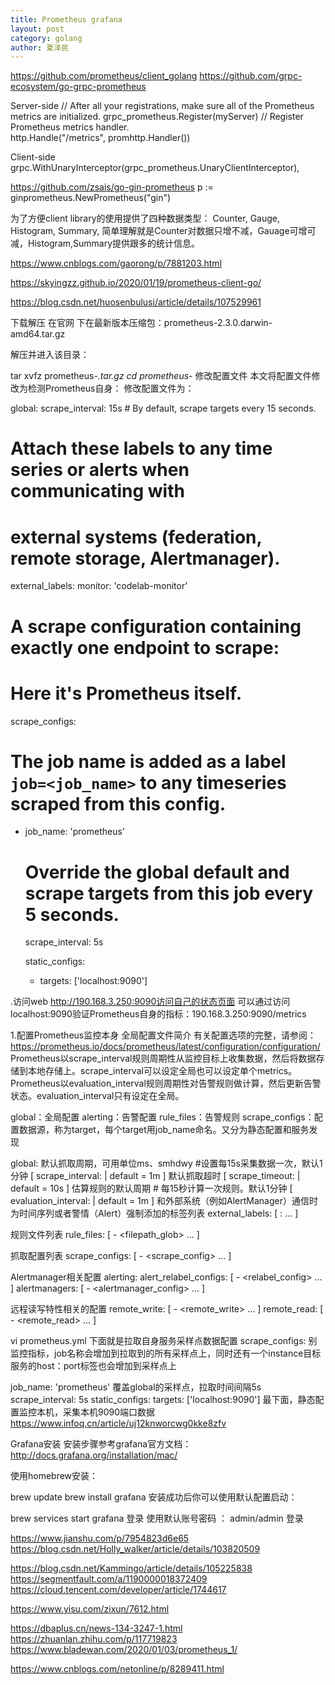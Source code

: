 ```yaml
---
title: Prometheus grafana
layout: post
category: golang
author: 夏泽民
---
```

https://github.com/prometheus/client_golang
https://github.com/grpc-ecosystem/go-grpc-prometheus

Server-side
    // After all your registrations, make sure all of the Prometheus metrics are initialized.
    grpc_prometheus.Register(myServer)
    // Register Prometheus metrics handler.    
    http.Handle("/metrics", promhttp.Handler())
    
Client-side
 grpc.WithUnaryInterceptor(grpc_prometheus.UnaryClientInterceptor),
 
 https://github.com/zsais/go-gin-prometheus
 p := ginprometheus.NewPrometheus("gin")
 
 为了方便client library的使用提供了四种数据类型： Counter, Gauge, Histogram, Summary, 简单理解就是Counter对数据只增不减，Gauage可增可减，Histogram,Summary提供跟多的统计信息。
<!-- more -->
https://www.cnblogs.com/gaorong/p/7881203.html

https://skyingzz.github.io/2020/01/19/prometheus-client-go/

https://blog.csdn.net/huosenbulusi/article/details/107529961


下载解压
在官网 下在最新版本压缩包：prometheus-2.3.0.darwin-amd64.tar.gz

解压并进入该目录：

tar xvfz prometheus-*.tar.gz
cd prometheus-*
修改配置文件
本文将配置文件修改为检测Prometheus自身：
修改配置文件为：


global:
  scrape_interval:     15s # By default, scrape targets every 15 seconds.

  # Attach these labels to any time series or alerts when communicating with
  # external systems (federation, remote storage, Alertmanager).
  external_labels:
    monitor: 'codelab-monitor'

# A scrape configuration containing exactly one endpoint to scrape:
# Here it's Prometheus itself.
scrape_configs:
  # The job name is added as a label `job=<job_name>` to any timeseries scraped from this config.
  - job_name: 'prometheus'

    # Override the global default and scrape targets from this job every 5 seconds.
    scrape_interval: 5s

    static_configs:
      - targets: ['localhost:9090']

.访问web
http://190.168.3.250:9090访问自己的状态页面
可以通过访问localhost:9090验证Prometheus自身的指标：190.168.3.250:9090/metrics

1.配置Prometheus监控本身
全局配置文件简介
有关配置选项的完整，请参阅：https://prometheus.io/docs/prometheus/latest/configuration/configuration/
Prometheus以scrape_interval规则周期性从监控目标上收集数据，然后将数据存储到本地存储上。scrape_interval可以设定全局也可以设定单个metrics。
Prometheus以evaluation_interval规则周期性对告警规则做计算，然后更新告警状态。evaluation_interval只有设定在全局。

global：全局配置
alerting：告警配置
rule_files：告警规则
scrape_configs：配置数据源，称为target，每个target用job_name命名。又分为静态配置和服务发现

global:
默认抓取周期，可用单位ms、smhdwy #设置每15s采集数据一次，默认1分钟
[ scrape_interval: <duration> | default = 1m ]
默认抓取超时
[ scrape_timeout: <duration> | default = 10s ]
估算规则的默认周期 # 每15秒计算一次规则。默认1分钟
[ evaluation_interval: <duration> | default = 1m ]
和外部系统（例如AlertManager）通信时为时间序列或者警情（Alert）强制添加的标签列表
external_labels:
[ <labelname>: <labelvalue> ... ]

规则文件列表
rule_files:
[ - <filepath_glob> ... ]

抓取配置列表
scrape_configs:
[ - <scrape_config> ... ]

Alertmanager相关配置
alerting:
alert_relabel_configs:
[ - <relabel_config> ... ]
alertmanagers:
[ - <alertmanager_config> ... ]

远程读写特性相关的配置
remote_write:
[ - <remote_write> ... ]
remote_read:
[ - <remote_read> ... ]

vi prometheus.yml
下面就是拉取自身服务采样点数据配置
scrape_configs:
别监控指标，job名称会增加到拉取到的所有采样点上，同时还有一个instance目标服务的host：port标签也会增加到采样点上

job_name: 'prometheus'
覆盖global的采样点，拉取时间间隔5s
scrape_interval: 5s
static_configs:
targets: ['localhost:9090']
最下面，静态配置监控本机，采集本机9090端口数据
https://www.infoq.cn/article/uj12knworcwg0kke8zfv

Grafana安装
安装步骤参考grafana官方文档：http://docs.grafana.org/installation/mac/

使用homebrew安装：

brew update
brew install grafana
安装成功后你可以使用默认配置启动：

brew services start grafana
登录
使用默认账号密码 ： admin/admin 登录

https://www.jianshu.com/p/7954823d6e65
https://blog.csdn.net/Holly_walker/article/details/103820509

https://blog.csdn.net/Kammingo/article/details/105225838
https://segmentfault.com/a/1190000018372409
https://cloud.tencent.com/developer/article/1744617

https://www.yisu.com/zixun/7612.html

https://dbaplus.cn/news-134-3247-1.html
https://zhuanlan.zhihu.com/p/117719823
https://www.bladewan.com/2020/01/03/prometheus_1/


https://www.cnblogs.com/netonline/p/8289411.html